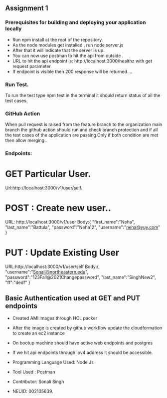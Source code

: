 ## Assignment 1
### Prerequisites for building and deploying your application locally
 * Run npm install at the root of the repository.
 * As the node modules get installed , run node server.js
 * After that it will indicate that the server is up.
 * You can now use postman to hit the api from outside .
 * URL to hit the api endpoint is: http://localhost:3000/healthz with get request parameter. 
 * If endpoint is visible then 200 response will be returned....
 
### Run Test.
   To run the test type npm test in the terminal it should return status of all the test cases.

### GitHub Action 
   When pull request is raised from the feature branch to the organization main branch the github action should run and check branch protection and if all the test cases of the application are passing.Only if both condition are met then allow merging..

### Endpoints:
# GET Particular User.
Url:http://localhost:3000/v1/user/self.

# POST : Create new user..
URL: http://localhost:3000/v1/user
Body:{
    "first_name":"Neha",
    "last_name":"Battula",
    "password":"Neha12",
    "username":"neha@yuy.com"
}
# PUT : Update Existing User
URL:http://localhost:3000/v1/user/self
Body:{
    "username":"Sonali@northeastern.edu",
    "password":"123Fall@2021Changepassword",
    "last_name":"SinghNew2",
    "ff":"dedf"
}
## Basic Authentication used at GET and PUT endpoints

* Created AMI images through HCL packer
* After the image is created by github workflow update the cloudformation to create an ec2 instance
* On bootup machine should have active web endpoints and postgres
* If we hit api endpoints through ipv4 address it should be accessible.

* Programming Language Used: Node Js
* Tool Used : Postman

* Contributor: Sonali Singh
* NEUID: 002105639.
